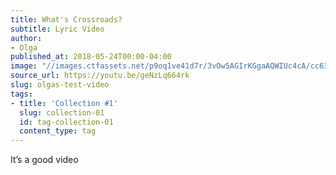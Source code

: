 ```yaml
---
title: What's Crossroads?
subtitle: Lyric Video
author:
- Olga
published_at: 2018-05-24T00:00-04:00
image: "//images.ctfassets.net/p9oq1ve41d7r/3vOw5AGIrKGgaAQWIUc4cA/cc63710fc0df932e3d5e91f3f1249d71/desktop-background-pictures-13_1_.jpg"
source_url: https://youtu.be/geNzLq664rk
slug: olgas-test-video
tags:
- title: 'Collection #1'
  slug: collection-01
  id: tag-collection-01
  content_type: tag
---
```


<p>It’s a good video</p>
